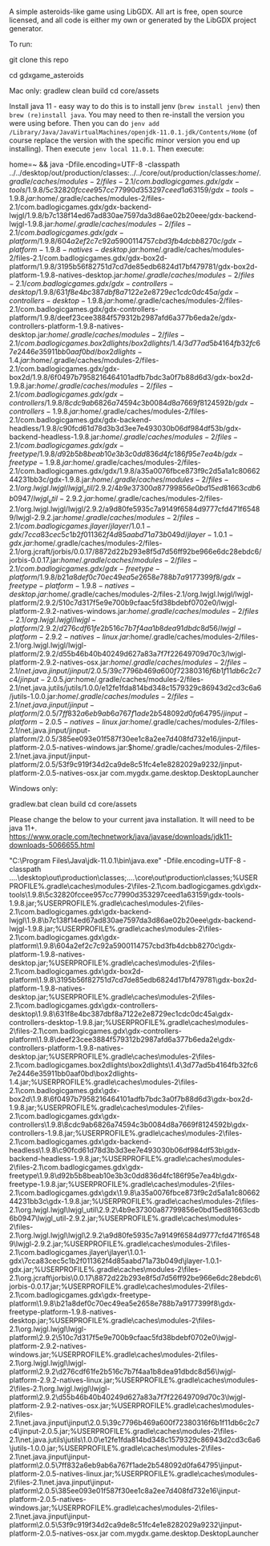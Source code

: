 A simple asteroids-like game using LibGDX. All art is free, open source licensed, and all code is either my own or generated by the LibGDX project generator.

To run:

git clone this repo

cd gdxgame_asteroids

Mac only:
gradlew clean build
cd core/assets

Install java 11 - easy way to do this is to install jenv (`brew install jenv`) then `brew (re)install java`. You may need to then re-install the version you were using before. Then you can do `jenv add /Library/Java/JavaVirtualMachines/openjdk-11.0.1.jdk/Contents/Home` (of course replace the version with the specific minor version you end up installing). Then execute `jenv local 11.0.1`. Then execute:

home=~ && java -Dfile.encoding=UTF-8 -classpath ../../desktop/out/production/classes:../../core/out/production/classes:$home/.gradle/caches/modules-2/files-2.1/com.badlogicgames.gdx/gdx-tools/1.9.8/5c32820fccee957cc77990d353297ceed1a63159/gdx-tools-1.9.8.jar:$home/.gradle/caches/modules-2/files-2.1/com.badlogicgames.gdx/gdx-backend-lwjgl/1.9.8/b7c138f14ed67ad830ae7597da3d86ae02b20eee/gdx-backend-lwjgl-1.9.8.jar:$home/.gradle/caches/modules-2/files-2.1/com.badlogicgames.gdx/gdx-platform/1.9.8/604a2ef2c7c92a5900114757cbd3fb4dcbb8270c/gdx-platform-1.9.8-natives-desktop.jar:$home/.gradle/caches/modules-2/files-2.1/com.badlogicgames.gdx/gdx-box2d-platform/1.9.8/3195b56f82751d7cd7de85edb6824d17bf479781/gdx-box2d-platform-1.9.8-natives-desktop.jar:$home/.gradle/caches/modules-2/files-2.1/com.badlogicgames.gdx/gdx-controllers-desktop/1.9.8/631f8e4bc387dbf8a7122e2e8729ec1cdc0dc45a/gdx-controllers-desktop-1.9.8.jar:$home/.gradle/caches/modules-2/files-2.1/com.badlogicgames.gdx/gdx-controllers-platform/1.9.8/deef23cee3884f579312b2987afd6a377b6eda2e/gdx-controllers-platform-1.9.8-natives-desktop.jar:$home/.gradle/caches/modules-2/files-2.1/com.badlogicgames.box2dlights/box2dlights/1.4/3d77ad5b4164fb32fc67e2446e35911bb0aaf0bd/box2dlights-1.4.jar:$home/.gradle/caches/modules-2/files-2.1/com.badlogicgames.gdx/gdx-box2d/1.9.8/6f0497b7958216464101adfb7bdc3a0f7b88d6d3/gdx-box2d-1.9.8.jar:$home/.gradle/caches/modules-2/files-2.1/com.badlogicgames.gdx/gdx-controllers/1.9.8/8cdc9ab6826a74594c3b0084d8a7669f8124592b/gdx-controllers-1.9.8.jar:$home/.gradle/caches/modules-2/files-2.1/com.badlogicgames.gdx/gdx-backend-headless/1.9.8/c90fcd61d78d3b3d3ee7e493030b06df984df53b/gdx-backend-headless-1.9.8.jar:$home/.gradle/caches/modules-2/files-2.1/com.badlogicgames.gdx/gdx-freetype/1.9.8/d92b5b8beab10e3b3c0dd836d4fc186f95e7ea4b/gdx-freetype-1.9.8.jar:$home/.gradle/caches/modules-2/files-2.1/com.badlogicgames.gdx/gdx/1.9.8/a35a0076fbce873f9c2d5a1a1c8066244231bb3c/gdx-1.9.8.jar:$home/.gradle/caches/modules-2/files-2.1/org.lwjgl.lwjgl/lwjgl_util/2.9.2/4b9e37300a87799856e0bd15ed81663cdb6b0947/lwjgl_util-2.9.2.jar:$home/.gradle/caches/modules-2/files-2.1/org.lwjgl.lwjgl/lwjgl/2.9.2/a9d80fe5935c7a9149f6584d9777cfd471f65489/lwjgl-2.9.2.jar:$home/.gradle/caches/modules-2/files-2.1/com.badlogicgames.jlayer/jlayer/1.0.1-gdx/7cca83cec5c1b2f011362f4d85aabd71a73b049d/jlayer-1.0.1-gdx.jar:$home/.gradle/caches/modules-2/files-2.1/org.jcraft/jorbis/0.0.17/8872d22b293e8f5d7d56ff92be966e6dc28ebdc6/jorbis-0.0.17.jar:$home/.gradle/caches/modules-2/files-2.1/com.badlogicgames.gdx/gdx-freetype-platform/1.9.8/b21a8def0c70ec49ea5e2658e788b7a9177399f8/gdx-freetype-platform-1.9.8-natives-desktop.jar:$home/.gradle/caches/modules-2/files-2.1/org.lwjgl.lwjgl/lwjgl-platform/2.9.2/510c7d317f5e9e700b9cfaac5fd38bdebf0702e0/lwjgl-platform-2.9.2-natives-windows.jar:$home/.gradle/caches/modules-2/files-2.1/org.lwjgl.lwjgl/lwjgl-platform/2.9.2/d276cdf61fe2b516c7b7f4aa1b8dea91dbdc8d56/lwjgl-platform-2.9.2-natives-linux.jar:$home/.gradle/caches/modules-2/files-2.1/org.lwjgl.lwjgl/lwjgl-platform/2.9.2/d55b46b40b40249d627a83a7f7f22649709d70c3/lwjgl-platform-2.9.2-natives-osx.jar:$home/.gradle/caches/modules-2/files-2.1/net.java.jinput/jinput/2.0.5/39c7796b469a600f72380316f6b1f11db6c2c7c4/jinput-2.0.5.jar:$home/.gradle/caches/modules-2/files-2.1/net.java.jutils/jutils/1.0.0/e12fe1fda814bd348c1579329c86943d2cd3c6a6/jutils-1.0.0.jar:$home/.gradle/caches/modules-2/files-2.1/net.java.jinput/jinput-platform/2.0.5/7ff832a6eb9ab6a767f1ade2b548092d0fa64795/jinput-platform-2.0.5-natives-linux.jar:$home/.gradle/caches/modules-2/files-2.1/net.java.jinput/jinput-platform/2.0.5/385ee093e01f587f30ee1c8a2ee7d408fd732e16/jinput-platform-2.0.5-natives-windows.jar:$home/.gradle/caches/modules-2/files-2.1/net.java.jinput/jinput-platform/2.0.5/53f9c919f34d2ca9de8c51fc4e1e8282029a9232/jinput-platform-2.0.5-natives-osx.jar com.mygdx.game.desktop.DesktopLauncher

Windows only:

gradlew.bat clean build
cd core/assets

Please change the below to your current java installation. It will need to be java 11+. https://www.oracle.com/technetwork/java/javase/downloads/jdk11-downloads-5066655.html

"C:\Program Files\Java\jdk-11.0.1\bin\java.exe" -Dfile.encoding=UTF-8 -classpath ..\..\desktop\out\production\classes;..\..\core\out\production\classes;%USERPROFILE%\.gradle\caches\modules-2\files-2.1\com.badlogicgames.gdx\gdx-tools\1.9.8\5c32820fccee957cc77990d353297ceed1a63159\gdx-tools-1.9.8.jar;%USERPROFILE%\.gradle\caches\modules-2\files-2.1\com.badlogicgames.gdx\gdx-backend-lwjgl\1.9.8\b7c138f14ed67ad830ae7597da3d86ae02b20eee\gdx-backend-lwjgl-1.9.8.jar;%USERPROFILE%\.gradle\caches\modules-2\files-2.1\com.badlogicgames.gdx\gdx-platform\1.9.8\604a2ef2c7c92a5900114757cbd3fb4dcbb8270c\gdx-platform-1.9.8-natives-desktop.jar;%USERPROFILE%\.gradle\caches\modules-2\files-2.1\com.badlogicgames.gdx\gdx-box2d-platform\1.9.8\3195b56f82751d7cd7de85edb6824d17bf479781\gdx-box2d-platform-1.9.8-natives-desktop.jar;%USERPROFILE%\.gradle\caches\modules-2\files-2.1\com.badlogicgames.gdx\gdx-controllers-desktop\1.9.8\631f8e4bc387dbf8a7122e2e8729ec1cdc0dc45a\gdx-controllers-desktop-1.9.8.jar;%USERPROFILE%\.gradle\caches\modules-2\files-2.1\com.badlogicgames.gdx\gdx-controllers-platform\1.9.8\deef23cee3884f579312b2987afd6a377b6eda2e\gdx-controllers-platform-1.9.8-natives-desktop.jar;%USERPROFILE%\.gradle\caches\modules-2\files-2.1\com.badlogicgames.box2dlights\box2dlights\1.4\3d77ad5b4164fb32fc67e2446e35911bb0aaf0bd\box2dlights-1.4.jar;%USERPROFILE%\.gradle\caches\modules-2\files-2.1\com.badlogicgames.gdx\gdx-box2d\1.9.8\6f0497b7958216464101adfb7bdc3a0f7b88d6d3\gdx-box2d-1.9.8.jar;%USERPROFILE%\.gradle\caches\modules-2\files-2.1\com.badlogicgames.gdx\gdx-controllers\1.9.8\8cdc9ab6826a74594c3b0084d8a7669f8124592b\gdx-controllers-1.9.8.jar;%USERPROFILE%\.gradle\caches\modules-2\files-2.1\com.badlogicgames.gdx\gdx-backend-headless\1.9.8\c90fcd61d78d3b3d3ee7e493030b06df984df53b\gdx-backend-headless-1.9.8.jar;%USERPROFILE%\.gradle\caches\modules-2\files-2.1\com.badlogicgames.gdx\gdx-freetype\1.9.8\d92b5b8beab10e3b3c0dd836d4fc186f95e7ea4b\gdx-freetype-1.9.8.jar;%USERPROFILE%\.gradle\caches\modules-2\files-2.1\com.badlogicgames.gdx\gdx\1.9.8\a35a0076fbce873f9c2d5a1a1c8066244231bb3c\gdx-1.9.8.jar;%USERPROFILE%\.gradle\caches\modules-2\files-2.1\org.lwjgl.lwjgl\lwjgl_util\2.9.2\4b9e37300a87799856e0bd15ed81663cdb6b0947\lwjgl_util-2.9.2.jar;%USERPROFILE%\.gradle\caches\modules-2\files-2.1\org.lwjgl.lwjgl\lwjgl\2.9.2\a9d80fe5935c7a9149f6584d9777cfd471f65489\lwjgl-2.9.2.jar;%USERPROFILE%\.gradle\caches\modules-2\files-2.1\com.badlogicgames.jlayer\jlayer\1.0.1-gdx\7cca83cec5c1b2f011362f4d85aabd71a73b049d\jlayer-1.0.1-gdx.jar;%USERPROFILE%\.gradle\caches\modules-2\files-2.1\org.jcraft\jorbis\0.0.17\8872d22b293e8f5d7d56ff92be966e6dc28ebdc6\jorbis-0.0.17.jar;%USERPROFILE%\.gradle\caches\modules-2\files-2.1\com.badlogicgames.gdx\gdx-freetype-platform\1.9.8\b21a8def0c70ec49ea5e2658e788b7a9177399f8\gdx-freetype-platform-1.9.8-natives-desktop.jar;%USERPROFILE%\.gradle\caches\modules-2\files-2.1\org.lwjgl.lwjgl\lwjgl-platform\2.9.2\510c7d317f5e9e700b9cfaac5fd38bdebf0702e0\lwjgl-platform-2.9.2-natives-windows.jar;%USERPROFILE%\.gradle\caches\modules-2\files-2.1\org.lwjgl.lwjgl\lwjgl-platform\2.9.2\d276cdf61fe2b516c7b7f4aa1b8dea91dbdc8d56\lwjgl-platform-2.9.2-natives-linux.jar;%USERPROFILE%\.gradle\caches\modules-2\files-2.1\org.lwjgl.lwjgl\lwjgl-platform\2.9.2\d55b46b40b40249d627a83a7f7f22649709d70c3\lwjgl-platform-2.9.2-natives-osx.jar;%USERPROFILE%\.gradle\caches\modules-2\files-2.1\net.java.jinput\jinput\2.0.5\39c7796b469a600f72380316f6b1f11db6c2c7c4\jinput-2.0.5.jar;%USERPROFILE%\.gradle\caches\modules-2\files-2.1\net.java.jutils\jutils\1.0.0\e12fe1fda814bd348c1579329c86943d2cd3c6a6\jutils-1.0.0.jar;%USERPROFILE%\.gradle\caches\modules-2\files-2.1\net.java.jinput\jinput-platform\2.0.5\7ff832a6eb9ab6a767f1ade2b548092d0fa64795\jinput-platform-2.0.5-natives-linux.jar;%USERPROFILE%\.gradle\caches\modules-2\files-2.1\net.java.jinput\jinput-platform\2.0.5\385ee093e01f587f30ee1c8a2ee7d408fd732e16\jinput-platform-2.0.5-natives-windows.jar;%USERPROFILE%\.gradle\caches\modules-2\files-2.1\net.java.jinput\jinput-platform\2.0.5\53f9c919f34d2ca9de8c51fc4e1e8282029a9232\jinput-platform-2.0.5-natives-osx.jar com.mygdx.game.desktop.DesktopLauncher
